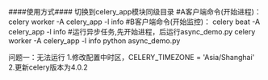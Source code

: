 ####使用方式####
切换到celery_app模块同级目录
#A客户端命令(开始进程)：
celery worker -A celery_app -l info
#B客户端命令(开始监控)：
celery beat -A celery_app -l info
#运行异步任务,先开始进程，后运行async_demo.py
celery worker -A celery_app -l info
python async_demo.py


问题一：无法运行
1.修改配置中时区，CELERY_TIMEZONE = 'Asia/Shanghai'
2.更新celery版本为4.0.2
